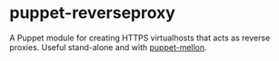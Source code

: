 # puppet-reverseproxy

A Puppet module for creating HTTPS virtualhosts that acts as reverse proxies.
Useful stand-alone and with
[puppet-mellon](https://github.com/Puppet-Finland/puppet-mellon).
